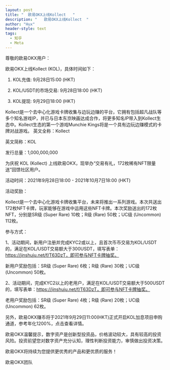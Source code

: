 ```yaml
---
layout: post
title: "  欧易OKX上线Kollect   "
description: "   欧易OKX上线Kollect  "
author: "Hux"
header-style: text
tags:
  - 知乎
  - Meta
---
```


尊敬的欧易OKX用户：

欧易OKX上线Kollect (KOL)，具体时间如下：

1. KOL充值: 9月28日15:00 (HKT)

2. KOL/USDT的市场交易: 9月28日18:00 (HKT)

3. KOL提现: 9月29日18:00 (HKT)

Kollect是一个去中心化游戏卡牌收集与边玩边赚的平台，它拥有包括超凡战队等多个知名游戏IP，并已与日本东京映画达成合作，将更多知名IP带入到Kollect生态中。Kollect生态的第一个游戏Munchie Kings将是一个具有边玩边赚模式的卡牌对战游戏。
英文全称：Kollect

英文简称：KOL

发行总量：1,000,000,000

 

为庆祝 KOL (Kollect) 上线欧易OKX，现举办“交易有礼，172枚稀有NFT限量送”回馈社区用户。

活动时间：2021年9月28日18:00 - 2021年10月7日18:00 (HKT)

活动奖励：

Kollect是一个去中心化游戏卡牌收集平台，未来将推出一系列游戏。本次共送出172枚NFT卡牌，玩家能够在游戏中运用这些NFT卡牌。本次奖励送出的172枚NFT，分别是SR级 (Super Rare) 10枚；R级 (Rare) 50枚；UC级 (Uncommon)  112枚。

参与方式：

1、活动期间，新用户注册并完成KYC2或以上，且首次币币交易为KOL/USDT的，满足在KOL/USDT交易额大于300USDT，填写表单：https://jinshuju.net/f/T63DzT，即可参与NFT卡牌抽奖。

新用户奖励包括：SR级 (Super Rare) 6枚；R级 (Rare) 30枚；UC级 (Uncommon)  50枚。

2、活动期间，完成KYC2以上的老用户，满足在KOL/USDT交易额大于500USDT的，填写表单：https://jinshuju.net/f/T63DzT，即可参与NFT卡牌抽奖。

老用户奖励包括：SR级 (Super Rare) 4枚；R级 (Rare) 20枚；UC级 (Uncommon)  62枚。

另外，欧易OKX赚币将于2021年9月29日11:00(HKT)正式开启KOL加息项目申购通道，参考年化1200%，点击查看详情。
 

欧易OKX温馨提示，数字资产是创新型投资品，价格波动较大，具有较高的投资风险。投资前望您对数字资产充分认知，理性判断投资能力，审慎做出投资决策。

欧易OKX将持续为您提供更优秀的产品和更优质的服务！

欧易OKX团队
